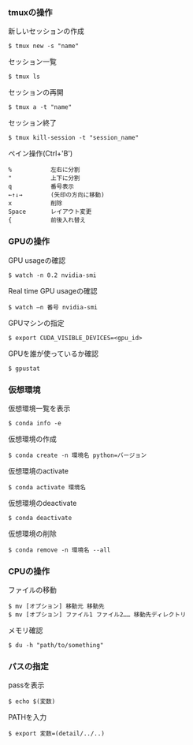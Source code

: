 ### tmuxの操作

新しいセッションの作成
```
$ tmux new -s "name"
```
セッション一覧
```
$ tmux ls
```
セッションの再開
```
$ tmux a -t "name"
```
セッション終了
```
$ tmux kill-session -t "session_name"
```

ペイン操作(Ctrl+'B')
```
%           左右に分割
"           上下に分割
q           番号表示
←↑↓→        (矢印の方向に移動)
x           削除
Space       レイアウト変更
{           前後入れ替え
```


### GPUの操作

GPU usageの確認
```
$ watch -n 0.2 nvidia-smi
```
Real time GPU usageの確認
```
$ watch –n 番号 nvidia-smi
```
GPUマシンの指定
```
$ export CUDA_VISIBLE_DEVICES=<gpu_id> 
```
GPUを誰が使っているか確認
```
$ gpustat
```

### 仮想環境

仮想環境一覧を表示
```
$ conda info -e
```
仮想環境の作成
```
$ conda create -n 環境名 python=バージョン
```
仮想環境のactivate
```
$ conda activate 環境名
```
仮想環境のdeactivate
```
$ conda deactivate
```
仮想環境の削除
```
$ conda remove -n 環境名 --all
```

### CPUの操作

ファイルの移動
```
$ mv [オプション] 移動元 移動先
$ mv [オプション] ファイル1 ファイル2…… 移動先ディレクトリ
```

メモリ確認
```
$ du -h "path/to/something"
```

### パスの指定

passを表示
```
$ echo $(変数)
```
PATHを入力
```
$ export 変数=(detail/../..)
```
